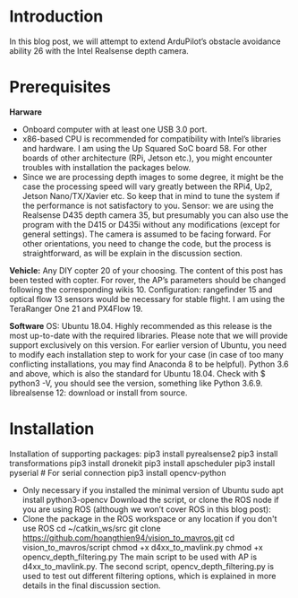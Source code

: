 # Introduction
In this blog post, we will attempt to extend ArduPilot’s obstacle avoidance ability 26 with the Intel Realsense depth camera.
# Prerequisites 
**Harware**
- Onboard computer with at least one USB 3.0 port.
- x86-based CPU is recommended for compatibility with Intel’s libraries and hardware. I am using the Up Squared SoC board 58. For other boards of other architecture (RPi, Jetson etc.), you might encounter troubles with installation the packages below.
- Since we are processing depth images to some degree, it might be the case the processing speed will vary greatly between the RPi4, Up2, Jetson Nano/TX/Xavier etc. So keep that in mind to tune the system if the performance is not satisfactory to you.
Sensor: we are using the Realsense D435 depth camera 35, but presumably you can also use the program with the D415 or D435i without any modifications (except for general settings).
The camera is assumed to be facing forward. For other orientations, you need to change the code, but the process is straightforward, as will be explain in the discussion section.

**Vehicle:**
Any DIY copter 20 of your choosing. The content of this post has been tested with copter. For rover, the AP’s parameters should be changed following the corresponding wikis 10.
Configuration: rangefinder 15 and optical flow 13 sensors would be necessary for stable flight. I am using the TeraRanger One 21 and PX4Flow 19.

**Software**
OS: Ubuntu 18.04. Highly recommended as this release is the most up-to-date with the required libraries.
Please note that we will provide support exclusively on this version. For earlier version of Ubuntu, you need to modify each installation step to work for your case (in case of too many conflicting installations, you may find Anaconda 8 to be helpful).
Python 3.6 and above, which is also the standard for Ubuntu 18.04. Check with $ python3 -V, you should see the version, something like Python 3.6.9.
librealsense 12: download or install from source.

# Installation
Installation of supporting packages:
pip3 install pyrealsense2
pip3 install transformations
pip3 install dronekit
pip3 install apscheduler
pip3 install pyserial # For serial connection
pip3 install opencv-python

- Only necessary if you installed the minimal version of Ubuntu
sudo apt install python3-opencv
Download the script, or clone the ROS node if you are using ROS (although we won’t cover ROS in this blog post):
- Clone the package in the ROS workspace or any location if you don't use ROS
cd ~/catkin_ws/src
git clone https://github.com/hoangthien94/vision_to_mavros.git
cd vision_to_mavros/script
chmod +x d4xx_to_mavlink.py
chmod +x opencv_depth_filtering.py
The main script to be used with AP is d4xx_to_mavlink.py. The second script, opencv_depth_filtering.py is used to test out different filtering options, which is explained in more details in the final discussion section.
